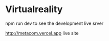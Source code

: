 # Virtualreality
npm run dev to see the development live srver

http://metacom.vercel.app live site
